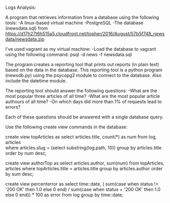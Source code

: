 Logs Analysis: 

A program that retrieves information from a database using the following tools: 
-A linux-based virtual machine
-PostgreSQL
-The database (newsdata.sql) from https://d17h27t6h515a5.cloudfront.net/topher/2016/August/57b5f748_newsdata/newsdata.zip

I've used vagrant as my virtual machine:
-Load the database to vagrant using the following command: psql -d news -f newsdata.sql 


The program creates a reporting tool that prints out reports (in plain text) based on the data
in the database. This reporting tool is a python program (newsdb.py) using the psycopg2 module 
to connect to the database.
Also include the datetime module. 

The reporting tool should answer the following questions:
-What are the most popular three articles of all time?
-What are the most popular article authours of all time?
-On which days did more than 1% of requests lead to errors?

Each of these questions should be answered with a single database query.

Use the following create view commands in the database:
 
create view topArticles as
    select articles.title, count(*) as num from log, articles  
    where articles.slug = (select substring(log.path, 10))
    group by articles.title 
    order by num desc;


create view authorTop as
    select articles.author, sum(num) from topArticles, articles
    where topArticles.title = articles.title
    group by articles.author
    order by sum desc;

create view percenterror as 
    select time::date, (
    sum(case when status != '200 OK' then 1.0 else 0 end) /
    sum(case when status = '200 OK' then 1.0 else 0 end)) * 100 as error
    from log group by time::date;   